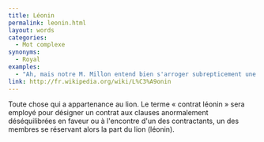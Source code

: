 ```yaml
---
title: Léonin
permalink: leonin.html
layout: words
categories:
  - Mot complexe
synonyms:
  - Royal
examples:
  - "Ah, mais notre M. Millon entend bien s'arroger subrepticement une part léonine, et pour lui, une forfaiture ou félonie n'est jamais de trop !"
link: http://fr.wikipedia.org/wiki/L%C3%A9onin
---
```


Toute chose qui a appartenance au lion.
Le terme « contrat léonin » sera employé pour désigner un contrat aux clauses anormalement déséquilibrées en faveur ou à l'encontre d'un des contractants, un des membres se réservant alors la part du lion (léonin).
